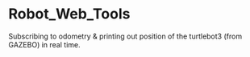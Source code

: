 # Robot_Web_Tools
Subscribing to odometry & printing out position of the turtlebot3 (from GAZEBO) in real time.